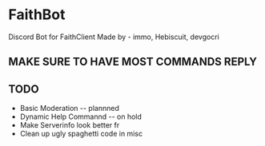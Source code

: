 # FaithBot
Discord Bot for FaithClient
Made by - immo, Hebiscuit, devgocri

## MAKE SURE TO HAVE MOST COMMANDS REPLY
## TODO
- Basic Moderation -- plannned 
- Dynamic Help Commannd -- on hold
- Make Serverinfo look better fr 
- Clean up ugly spaghetti code in misc
